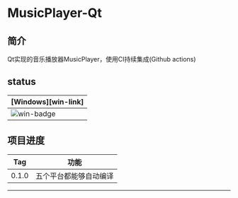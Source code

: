 # MusicPlayer-Qt

## 简介

Qt实现的音乐播放器MusicPlayer，使用CI持续集成(Github actions)

## status
| [Windows][win-link]|
|---------------|
| ![win-badge]  |

[win-badge]: https://github.com/JaredTao/HelloActions-Qt/workflows/Windows/badge.svg  "Windows"

## 项目进度

|Tag|功能|
|--|--|
|0.1.0|五个平台都能够自动编译|



***

